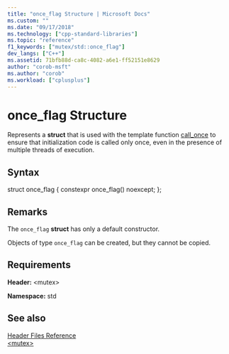 ```yaml
---
title: "once_flag Structure | Microsoft Docs"
ms.custom: ""
ms.date: "09/17/2018"
ms.technology: ["cpp-standard-libraries"]
ms.topic: "reference"
f1_keywords: ["mutex/std::once_flag"]
dev_langs: ["C++"]
ms.assetid: 71bfb88d-ca8c-4082-a6e1-ff52151e8629
author: "corob-msft"
ms.author: "corob"
ms.workload: ["cplusplus"]
---
```

# once_flag Structure

Represents a **struct** that is used with the template function [call_once](../standard-library/mutex-functions.md#call_once) to ensure that initialization code is called only once, even in the presence of multiple threads of execution.

## Syntax

struct once_flag
   {
   constexpr once_flag() noexcept;
   };

## Remarks

The `once_flag` **struct** has only a default constructor.

Objects of type `once_flag` can be created, but they cannot be copied.

## Requirements

**Header:** \<mutex>

**Namespace:** std

## See also

[Header Files Reference](../standard-library/cpp-standard-library-header-files.md)<br/>
[\<mutex>](../standard-library/mutex.md)<br/>

